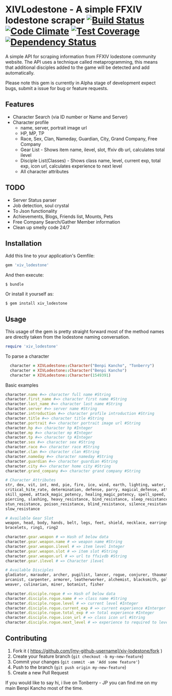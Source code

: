 # XIVLodestone - A simple FFXIV lodestone scraper [![Build Status](https://travis-ci.org/benjiro/XIV-lodestone.svg)](https://travis-ci.org/benjiro/XIV-lodestone) [![Code Climate](https://codeclimate.com/github/benjiro/XIV-lodestone/badges/gpa.svg)](https://codeclimate.com/github/benjiro/XIV-lodestone) [![Test Coverage](https://codeclimate.com/github/benjiro/XIV-lodestone/badges/coverage.svg)](https://codeclimate.com/github/benjiro/XIV-lodestone) [![Dependency Status](https://gemnasium.com/benjiro/XIV-lodestone.svg)](https://gemnasium.com/benjiro/XIV-lodestone)

A simple API for scraping information from FFXIV lodestone community website.
The API uses a technique called metaprogramming, this means that additional
disciples added to the game will be detected and add automatically.

Please note this gem is currently in Alpha stage of development expect bugs,
submit a issue for bug or feature requests.

## Features
- Character Search (via ID number or Name and Server)
- Character profile
  - name, server, portrait image url
  - HP, MP, TP
  - Race, Sex, Clan, Nameday, Guardian, City, Grand Company, Free Company
  - Gear List - Shows item name, ilevel, slot, ffxiv db url, calculates total ilevel
  - Disciple List(Classes) - Shows class name, level, current exp, total exp, icon url, calculates experience to next level
  - All character attributes

## TODO
- Server Status parser
- Job detection, soul crystal
- To Json functionality
- Achievements, Blogs, Friends list, Mounts, Pets
- Free Company Search/Gather Member information
- Clean up smelly code 24/7

## Installation

Add this line to your application's Gemfile:

```ruby
gem 'xiv_lodestone'
```

And then execute:

    $ bundle

Or install it yourself as:

    $ gem install xiv_lodestone

## Usage

This usage of the gem is pretty straight forward most of the method names are
directly taken from the lodestone naming conversation.

```ruby
require 'xiv_lodestone'
```  

To parse a character
```ruby
  character = XIVLodestone::Character("Benpi Kancho", "Tonberry")
  character = XIVLodestone::Character("Benpi Kancho")
  character = XIVLodestone::Character(1549391)
```  

Basic examples

```ruby
character.name #=> character full name #String
character.first_name #=> character first name #String
character.last_name #=> character last name #String
character.server #=> server name #String
character.introduction #=> character profile introduction #String
character.title #=> character title #String
character.portrait #=> character portrait image url #String
character.hp #=> character hp #Integer
character.mp #=> character mp #Integer
character.tp #=> character tp #Integer
character.sex #=> character sex #String
character.race #=> character race #String
character.clan #=> character clan #String
character.nameday #=> character nameday #String
character.guardian #=> character guardian #String
character.city #=> character home city #String
character.grand_company #=> character grand company #String

# Character Attributes
str, dex, vit, int, mnd, pie, fire, ice, wind, earth, lighting, water, accuracy,
critical_hite_rate, determination, defense, parry, magical_defense, attack_power,
skill_speed, attack_magic_potency, healing_magic_potency, spell_speed, blunt,
piercing, slashing, heavy_resistance, bind_resistance, sleep_resistance,
stun_resistance, poison_resistance, blind_resistance, silence_resistance,
slow_resistance

# Available Gear Slot
weapon, head, body, hands, belt, legs, feet, shield, necklace, earrings,
bracelets, ring1, ring2

character.gear.weapon # => Hash of below data
character.gear.weapon.name # => weapon name #String
character.gear.weapon.ilevel # => item level Integer
character.gear.weapon.slot # => item slot #String
character.gear.weapon.url # => url to ffxivdb #String
character.gear.ilevel # => Character ilevel

# Available Disciples
gladiator, marauder, archer, pugilist, lancer, rogue, conjurer, thaumaturge,
arcanist, carpenter, armorer, leatherworker, alchemist, blacksmith, goldsmith,
weaver, culinarian, miner, botanist, fisher

character.disciple.rogue # => Hash of below data
character.disciple.rogue.name # => class name #String
character.disciple.rogue.level # => current level #Integer
character.disciple.rogue.current_exp # => current experience #Interger
character.disciple.rogue.total_exp # => total experience #Integer
character.disciple.rogue.icon_url # => class icon url #String
character.disciple.rogue.next_level # => experience to required to level #Integer
```  

## Contributing

1. Fork it ( https://github.com/[my-github-username]/xiv-lodestone/fork )
2. Create your feature branch (`git checkout -b my-new-feature`)
3. Commit your changes (`git commit -am 'Add some feature'`)
4. Push to the branch (`git push origin my-new-feature`)
5. Create a new Pull Request

If you would like to say hi, i live on Tonberry - JP you can find me on my main
Benpi Kancho most of the time.
